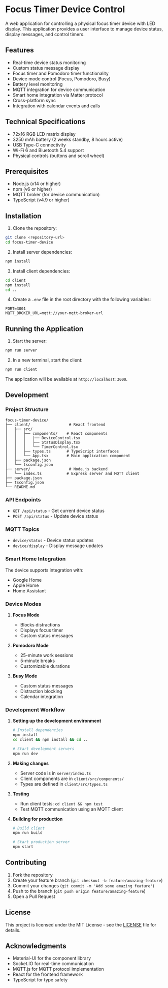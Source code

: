 # Focus Timer Device Control

A web application for controlling a physical focus timer device with LED display. This application provides a user interface to manage device status, display messages, and control timers.

## Features

- Real-time device status monitoring
- Custom status message display
- Focus timer and Pomodoro timer functionality
- Device mode control (Focus, Pomodoro, Busy)
- Battery level monitoring
- MQTT integration for device communication
- Smart home integration via Matter protocol
- Cross-platform sync
- Integration with calendar events and calls

## Technical Specifications

- 72x16 RGB LED matrix display
- 3250 mAh battery (2 weeks standby, 8 hours active)
- USB Type-C connectivity
- Wi-Fi 6 and Bluetooth 5.4 support
- Physical controls (buttons and scroll wheel)

## Prerequisites

- Node.js (v14 or higher)
- npm (v6 or higher)
- MQTT broker (for device communication)
- TypeScript (v4.9 or higher)

## Installation

1. Clone the repository:
```bash
git clone <repository-url>
cd focus-timer-device
```

2. Install server dependencies:
```bash
npm install
```

3. Install client dependencies:
```bash
cd client
npm install
cd ..
```

4. Create a `.env` file in the root directory with the following variables:
```
PORT=3001
MQTT_BROKER_URL=mqtt://your-mqtt-broker-url
```

## Running the Application

1. Start the server:
```bash
npm run server
```

2. In a new terminal, start the client:
```bash
npm run client
```

The application will be available at `http://localhost:3000`.

## Development

### Project Structure

```
focus-timer-device/
├── client/                 # React frontend
│   ├── src/
│   │   ├── components/    # React components
│   │   │   ├── DeviceControl.tsx
│   │   │   ├── StatusDisplay.tsx
│   │   │   └── TimerControl.tsx
│   │   ├── types.ts       # TypeScript interfaces
│   │   └── App.tsx        # Main application component
│   ├── package.json
│   └── tsconfig.json
├── server/                 # Node.js backend
│   └── index.ts           # Express server and MQTT client
├── package.json
├── tsconfig.json
└── README.md
```

### API Endpoints

- `GET /api/status` - Get current device status
- `POST /api/status` - Update device status

### MQTT Topics

- `device/status` - Device status updates
- `device/display` - Display message updates

### Smart Home Integration

The device supports integration with:
- Google Home
- Apple Home
- Home Assistant

### Device Modes

1. **Focus Mode**
   - Blocks distractions
   - Displays focus timer
   - Custom status messages

2. **Pomodoro Mode**
   - 25-minute work sessions
   - 5-minute breaks
   - Customizable durations

3. **Busy Mode**
   - Custom status messages
   - Distraction blocking
   - Calendar integration

### Development Workflow

1. **Setting up the development environment**
   ```bash
   # Install dependencies
   npm install
   cd client && npm install && cd ..

   # Start development servers
   npm run dev
   ```

2. **Making changes**
   - Server code is in `server/index.ts`
   - Client components are in `client/src/components/`
   - Types are defined in `client/src/types.ts`

3. **Testing**
   - Run client tests: `cd client && npm test`
   - Test MQTT communication using an MQTT client

4. **Building for production**
   ```bash
   # Build client
   npm run build

   # Start production server
   npm start
   ```

## Contributing

1. Fork the repository
2. Create your feature branch (`git checkout -b feature/amazing-feature`)
3. Commit your changes (`git commit -m 'Add some amazing feature'`)
4. Push to the branch (`git push origin feature/amazing-feature`)
5. Open a Pull Request

## License

This project is licensed under the MIT License - see the [LICENSE](LICENSE) file for details.

## Acknowledgments

- Material-UI for the component library
- Socket.IO for real-time communication
- MQTT.js for MQTT protocol implementation
- React for the frontend framework
- TypeScript for type safety 
